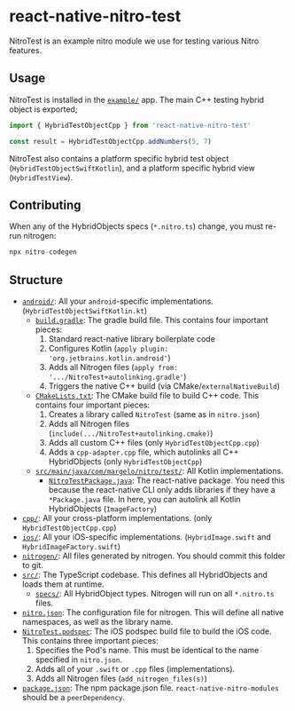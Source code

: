 # react-native-nitro-test

NitroTest is an example nitro module we use for testing various Nitro features.

## Usage

NitroTest is installed in the [`example/`](../../example) app.
The main C++ testing hybrid object is exported;

```ts
import { HybridTestObjectCpp } from 'react-native-nitro-test'

const result = HybridTestObjectCpp.addNumbers(5, 7)
```

NitroTest also contains a platform specific hybrid test object (`HybridTestObjectSwiftKotlin`), and a platform specific hybrid view (`HybridTestView`).

## Contributing

When any of the HybridObjects specs (`*.nitro.ts`) change, you must re-run nitrogen:

```ts
npx nitro-codegen
```

## Structure

- [`android/`](android): All your `android`-specific implementations. (`HybridTestObjectSwiftKotlin.kt`)
  - [`build.gradle`](android/build.gradle): The gradle build file. This contains four important pieces:
    1. Standard react-native library boilerplate code
    2. Configures Kotlin (`apply plugin: 'org.jetbrains.kotlin.android'`)
    3. Adds all Nitrogen files (`apply from: '.../NitroTest+autolinking.gradle'`)
    4. Triggers the native C++ build (via CMake/`externalNativeBuild`)
  - [`CMakeLists.txt`](android/CMakeLists.txt): The CMake build file to build C++ code. This contains four important pieces:
    1. Creates a library called `NitroTest` (same as in `nitro.json`)
    2. Adds all Nitrogen files (`include(.../NitroTest+autolinking.cmake)`)
    3. Adds all custom C++ files (only `HybridTestObjectCpp.cpp`)
    4. Adds a `cpp-adapter.cpp` file, which autolinks all C++ HybridObjects (only `HybridTestObjectCpp`)
  - [`src/main/java/com/margelo/nitro/test/`](android/src/main/java/com/margelo/nitro/test/): All Kotlin implementations.
    - [`NitroTestPackage.java`](android/src/main/java/com/margelo/nitro/test/NitroTestPackage.java): The react-native package. You need this because the react-native CLI only adds libraries if they have a `*Package.java` file. In here, you can autolink all Kotlin HybridObjects (`ImageFactory`)
- [`cpp/`](cpp): All your cross-platform implementations. (only `HybridTestObjectCpp.cpp`)
- [`ios/`](ios): All your iOS-specific implementations. (`HybridImage.swift` and `HybridImageFactory.swift`)
- [`nitrogen/`](nitrogen): All files generated by nitrogen. You should commit this folder to git.
- [`src/`](src): The TypeScript codebase. This defines all HybridObjects and loads them at runtime.
  - [`specs/`](src/specs): All HybridObject types. Nitrogen will run on all `*.nitro.ts` files.
- [`nitro.json`](nitro.json): The configuration file for nitrogen. This will define all native namespaces, as well as the library name.
- [`NitroTest.podspec`](NitroTest.podspec): The iOS podspec build file to build the iOS code. This contains three important pieces:
  1. Specifies the Pod's name. This must be identical to the name specified in `nitro.json`.
  2. Adds all of your `.swift` or `.cpp` files (implementations).
  3. Adds all Nitrogen files (`add_nitrogen_files(s)`)
- [`package.json`](package.json): The npm package.json file. `react-native-nitro-modules` should be a `peerDependency`.

